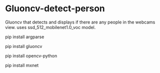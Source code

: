 # Gluoncv-detect-person
Gluoncv that detects and displays if there are any people in the webcams view. uses ssd_512_mobilenet1.0_voc model.

pip install argparse

pip install gluoncv

pip install opencv-python

pip install mxnet
